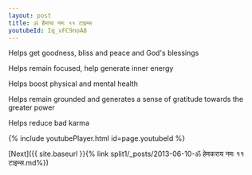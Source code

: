 ```yaml
---
layout: post
title: ॐ हैमाया नमः ११ टाइम्स
youtubeId: Iq_vFC9noA8
---
```

 
 
Helps get goodness, bliss and peace and God's blessings
 
Helps remain focused, help generate inner energy 
 
Helps boost physical and mental health 
 
Helps remain grounded and generates a sense of gratitude towards the greater power 
 
Helps reduce bad karma
 
 
 
 


{% include youtubePlayer.html id=page.youtubeId %}
 
[Next]({{ site.baseurl }}{% link  split1/_posts/2013-06-10-ॐ हेमकराय नमः ११ टाइम्स.md%})
 
